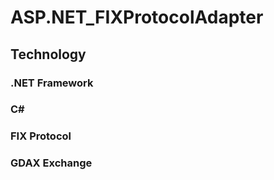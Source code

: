# ASP.NET_FIXProtocolAdapter
## Technology
### .NET Framework
### C#
### FIX Protocol
### GDAX Exchange
